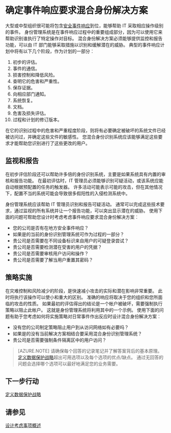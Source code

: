 
<properties
    pageTitle="Azure Active Directory 混合标识设计考虑事项--确定事故 rResponse 要求 |Microsoft Azure 的要求 "
    description="确定监视和报告能力可以被利用的混合标识解决方案的 IT 部门能够采取措施以确定并减轻潜在威胁"
    documentationCenter=""
    services="active-directory"
    authors="billmath"
    manager="femila"
    editor=""/>

<tags
    ms.service="active-directory"
    ms.devlang="na"
    ms.topic="article"
    ms.tgt_pltfrm="na"
    ms.workload="identity" 
    ms.date="08/08/2016"
    ms.author="billmath"/>

# <a name="determine-incident-response-requirements-for-your-hybrid-identity-solution"></a>确定事件响应要求混合身份解决方案

大型或中型组织很可能将包含[安全事件响应](https://technet.microsoft.com/library/cc700825.aspx)到位，能够帮助 IT 采取相应操作级别的事件。 身份管理系统是在事件响应过程中的重要组成部分，因为可以使用它来帮助识别谁执行了特定操作对目标。 混合身份解决方案必须能够提供监控和报告功能，可以由 IT 部门能够采取措施以识别和缓解潜在的威胁。 典型的事件响应计划中将有以下几个阶段，作为计划的一部分︰

1.  初步的评估。
2.  事件的通信。
3.  损害控制和降低风险。
4.  查明它的危害和严重性。
5.  保存证据。
6.  向相应部门通知。
7.  系统恢复。
8.  文档。
9.  危害及损失评估。
10. 过程和计划的修订版本。

在它的识别过程中的危害和严重程度阶段，则将有必要确定被破坏的系统文件已经被访问过，并确定这些文件的敏感性。 您混合身份识别系统应该能够满足这些要求才能帮助您识别进行了这些更改的用户。 

## <a name="monitoring-and-reporting"></a>监视和报告
在初步评估阶段还可以帮助许多倍的身份识别系统，主要是如果系统具有内置的审核和报告功能。 在最初评估时，IT 管理员必须能够识别可疑活动，或该系统应能自动根据预配置的任务的触发器。 许多活动可能表示可能的攻击，但在其他情况下，配置不当的系统可能会导致很多假阳性的入侵检测系统中。 

身份管理系统应该帮助 IT 管理员识别和报告可疑活动。 通常可以完成这些技术要求，通过监视的所有系统并让一个报告功能，可以突出显示潜在的威胁。 使用下面的问题可帮助您设计时考虑考虑事件响应要求混合身份解决方案︰

- 您的公司是否有在地方安全事件响应？
 - 如果是的当前的身份识别管理系统可作为过程的一部分？
- 贵公司是否需要在不同设备标识来自用户的可疑登录尝试？
- 贵公司是否需要检测潜在受害的用户的凭据？
- 贵公司是否需要审核用户访问和操作？
- 贵公司是否需要了解当用户重置其密码？

## <a name="policy-enforcement"></a>策略实施

在灾难控制和风险减少的阶段，是快速减小攻击的实际和潜在影响非常重要。 此时将执行该操作可以使小和重大的区别。 准确的响应将取决于您的组织和您所面临的攻击的性质。 如果最初的评估得出的结论是一个帐户被破坏，需要强制执行策略以阻止此帐户。 这就是身份管理系统将利用其中的一个示例。 使用下面的问题有助于您考虑如何将实施策略对日常事件作出反应时设计混合身份解决方案︰

- 没有您的公司制定策略阻止用户到从访问网络如有必要吗？
 - 如果是的没有当前解决方案相结合要采用混合身份识别管理系统？
- 贵公司是否需要强制条件隔离区中的用户访问？ 
 
>[AZURE.NOTE]
请确保每个回答的记录笔记并了解答案背后的基本原理。 [定义数据保护战略](active-directory-hybrid-identity-design-considerations-data-protection-strategy.md)超出可用选项以及每个选项的优点/缺点。  通过无回答的问题会选择哪个选项可以最好地满足您的业务需要。

## <a name="next-steps"></a>下一步行动
[定义数据保护战略](active-directory-hybrid-identity-design-considerations-data-protection-strategy.md)

## <a name="see-also"></a>请参见
[设计考虑事项概述](active-directory-hybrid-identity-design-considerations-overview.md)
